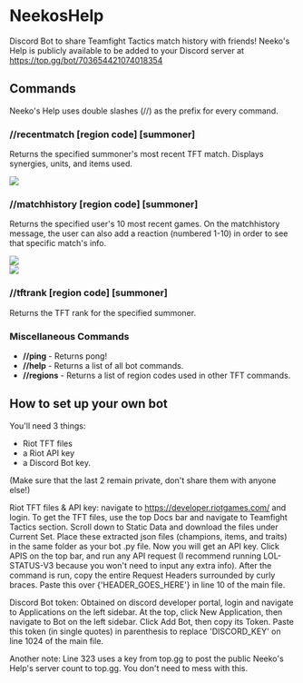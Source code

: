 # NeekosHelp
Discord Bot to share Teamfight Tactics match history with friends! Neeko's Help is publicly available to be added to your Discord server at https://top.gg/bot/703654421074018354 

## Commands
Neeko's Help uses double slashes (//) as the prefix for every command. 

### //recentmatch [region code] [summoner]
Returns the specified summoner's most recent TFT match. Displays synergies, units, and items used. 

<img src="https://i.ibb.co/TmBPKgp/recentmatch.png">


### //matchhistory [region code] [summoner]
Returns the specified user's 10 most recent games. On the matchhistory message, the user can also add a reaction (numbered 1-10) in order to see that specific match's info.

<img src="https://i.ibb.co/SX88pXf/matchhistory-1.png"> 
<div>
<img src="https://i.ibb.co/hs2NK3J/matchhistory-2.png">
</div>

### //tftrank [region code] [summoner]
Returns the TFT rank for the specified summoner.

### Miscellaneous Commands
<ul>
  <li><b>//ping</b> - Returns pong!</li>
  <li><b>//help</b> - Returns a list of all bot commands.</li>
  <li><b>//regions</b> - Returns a list of region codes used in other TFT commands.</li>
</ul>


## How to set up your own bot
You'll need 3 things:
* Riot TFT files
* a Riot API key
* a Discord Bot key. 

(Make sure that the last 2 remain private, don't share them with anyone else!)

Riot TFT files & API key: navigate to https://developer.riotgames.com/ and login. To get the TFT files, use the top Docs bar and navigate to Teamfight Tactics section. Scroll down to Static Data and download the files under Current Set. Place these extracted json files (champions, items, and traits) in the same folder as your bot .py file. Now you will get an API key. Click APIS on the top bar, and run any API request (I recommend running LOL-STATUS-V3 because you won't need to input any extra info). After the command is run, copy the entire Request Headers surrounded by curly braces. Paste this over {'HEADER_GOES_HERE'} in line 10 of the main file.

Discord Bot token: Obtained on discord developer portal, login and navigate to Applications on the left sidebar. At the top, click New Application, then navigate to Bot on the left sidebar. Click Add Bot, then copy its Token. Paste this token (in single quotes) in parenthesis to replace 'DISCORD_KEY' on line 1024 of the main file.

Another note: Line 323 uses a key from top.gg to post the public Neeko's Help's server count to top.gg. You don't need to mess with this.
